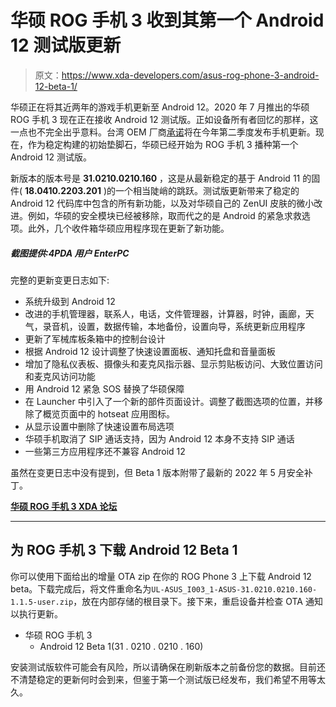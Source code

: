 # 华硕 ROG 手机 3 收到其第一个 Android 12 测试版更新

> 原文：<https://www.xda-developers.com/asus-rog-phone-3-android-12-beta-1/>

华硕正在将其近两年的游戏手机更新至 Android 12。2020 年 7 月推出的华硕 ROG 手机 3 现在正在接收 Android 12 测试版。正如设备所有者回忆的那样，这一点也不完全出乎意料。台湾 OEM 厂商[承诺](https://www.xda-developers.com/asus-stable-android-12-update-rollout-plan-zenfone-8-rog-phone-5/)将在今年第二季度发布手机更新。现在，作为稳定构建的初始垫脚石，华硕已经开始为 ROG 手机 3 播种第一个 Android 12 测试版。

新版本的版本号是 **31.0210.0210.160** ，这是从最新稳定的基于 Android 11 的固件( **18.0410.2203.201** )的一个相当陡峭的跳跃。测试版更新带来了稳定的 Android 12 代码库中包含的所有新功能，以及对华硕自己的 ZenUI 皮肤的微小改进。例如，华硕的安全模块已经被移除，取而代之的是 Android 的紧急求救选项。此外，几个收件箱华硕应用程序现在更新了新功能。

##### *截图提供:4PDA 用户 EnterPC*

完整的更新变更日志如下:

*   系统升级到 Android 12
*   改进的手机管理器，联系人，电话，文件管理器，计算器，时钟，画廊，天气，录音机，设置，数据传输，本地备份，设置向导，系统更新应用程序
*   更新了军械库板条箱中的控制台设计
*   根据 Android 12 设计调整了快速设置面板、通知托盘和音量面板
*   增加了隐私仪表板、摄像头和麦克风指示器、显示剪贴板访问、大致位置访问和麦克风访问功能
*   用 Android 12 紧急 SOS 替换了华硕保障
*   在 Launcher 中引入了一个新的部件页面设计。调整了截图选项的位置，并移除了概览页面中的 hotseat 应用图标。
*   从显示设置中删除了快速设置布局选项
*   华硕手机取消了 SIP 通话支持，因为 Android 12 本身不支持 SIP 通话
*   一些第三方应用程序还不兼容 Android 12

虽然在变更日志中没有提到，但 Beta 1 版本附带了最新的 2022 年 5 月安全补丁。

**[华硕 ROG 手机 3 XDA 论坛](https://forum.xda-developers.com/c/asus-rog-phone-3.11025/)**

* * *

## 为 ROG 手机 3 下载 Android 12 Beta 1

你可以使用下面给出的增量 OTA‌ zip 在你的 ROG Phone 3 上下载 Android 12 beta。下载完成后，将文件重命名为`UL-ASUS_I003_1-ASUS-31.0210.0210.160-1.1.5-user.zip`，放在内部存储的根目录下。接下来，重启设备并检查 OTA 通知以执行更新。

*   华硕 ROG 手机 3
    *   Android 12 Beta 1(31 . 0210 . 0210 . 160)

安装测试版软件可能会有风险，所以请确保在刷新版本之前备份您的数据。目前还不清楚稳定的更新何时会到来，但鉴于第一个测试版已经发布，我们希望不用等太久。